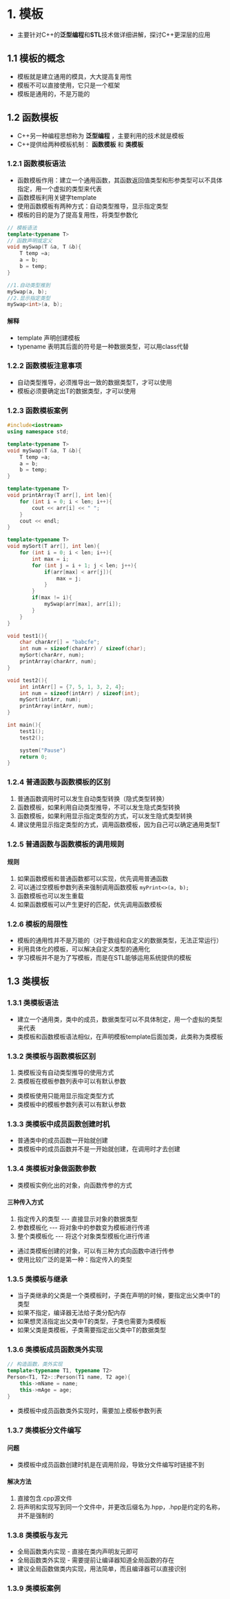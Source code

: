 # 1. 模板

- 主要针对C++的**泛型编程**和**STL**技术做详细讲解，探讨C++更深层的应用

## 1.1 模板的概念

- 模板就是建立通用的模具，大大提高复用性
- 模板不可以直接使用，它只是一个框架
- 模板是通用的，不是万能的

## 1.2 函数模板

- C++另一种编程思想称为 **泛型编程** ，主要利用的技术就是模板
- C++提供给两种模板机制： **函数模板** 和 **类模板**

### 1.2.1 函数模板语法

- 函数模板作用：建立一个通用函数，其函数返回值类型和形参类型可以不具体指定，用一个虚拟的类型来代表
- 函数模板利用关键字template
- 使用函数模板有两种方式：自动类型推导，显示指定类型
- 模板的目的是为了提高复用性，将类型参数化

```C++
// 模板语法
template<typename T>
// 函数声明或定义
void mySwap(T &a, T &b){
    T temp =a;
    a = b;
    b = temp;
}

//1.自动类型推到
mySwap(a, b);
//2.显示指定类型
mySwap<int>(a, b);

```

#### 解释

- template  声明创建模板
- typename  表明其后面的符号是一种数据类型，可以用class代替

### 1.2.2 函数模板注意事项

- 自动类型推导，必须推导出一致的数据类型T，才可以使用
- 模板必须要确定出T的数据类型，才可以使用

### 1.2.3 函数模板案例

```C++
#include<iostream>
using namespace std;

template<typename T>
void mySwap(T &a, T &b){
    T temp =a;
    a = b;
    b = temp;
}

template<typename T>
void printArray(T arr[], int len){
    for (int i = 0; i < len; i++){
        cout << arr[i] << " ";
    }
    cout << endl;
}

template<typename T>
void mySort(T arr[], int len){
    for (int i = 0; i < len; i++){
        int max = i;
        for (int j = i + 1; j < len; j++){
            if(arr[max] < arr[j]){
                max = j;
            }
        }
        if(max != i){
            mySwap(arr[max], arr[i]);
        }
    }
}

void test1(){
    char charArr[] = "babcfe";
    int num = sizeof(charArr) / sizeof(char);
    mySort(charArr, num);
    printArray(charArr, num);
}

void test2(){
    int intArr[] = {7, 5, 1, 3, 2, 4};
    int num = sizeof(intArr) / sizeof(int);
    mySort(intArr, num);
    printArray(intArr, num);
}

int main(){
    test1();
    test2();

    system("Pause")
    return 0;
}
```

### 1.2.4 普通函数与函数模板的区别

1. 普通函数调用时可以发生自动类型转换（隐式类型转换）
2. 函数模板，如果利用自动类型推导，不可以发生隐式类型转换
3. 函数模板，如果利用显示指定类型的方式，可以发生隐式类型转换
4. 建议使用显示指定类型的方式，调用函数模板，因为自己可以确定通用类型T

### 1.2.5 普通函数与函数模板的调用规则

#### 规则

1. 如果函数模板和普通函数都可以实现，优先调用普通函数
2. 可以通过空模板参数列表来强制调用函数模板   `myPrint<>(a, b);`
3. 函数模板也可以发生重载
4. 如果函数模板可以产生更好的匹配，优先调用函数模板

### 1.2.6 模板的局限性

- 模板的通用性并不是万能的（对于数组和自定义的数据类型，无法正常运行）
- 利用具体化的模板，可以解决自定义类型的通用化
- 学习模板并不是为了写模板，而是在STL能够运用系统提供的模板

## 1.3 类模板

### 1.3.1 类模板语法

- 建立一个通用类，类中的成员，数据类型可以不具体制定，用一个虚拟的类型来代表
- 类模板和函数模板语法相似，在声明模板template后面加类，此类称为类模板

### 1.3.2 类模板与函数模板区别

1. 类模板没有自动类型推导的使用方式
2. 类模板在模板参数列表中可以有默认参数

- 类模板使用只能用显示指定类型方式
- 类模板中的模板参数列表可以有默认参数

### 1.3.3 类模板中成员函数创建时机

- 普通类中的成员函数一开始就创建
- 类模板中的成员函数并不是一开始就创建，在调用时才去创建

### 1.3.4 类模板对象做函数参数

- 类模板实例化出的对象，向函数传参的方式

#### 三种传入方式

1. 指定传入的类型       --- 直接显示对象的数据类型
2. 参数模板化           --- 将对象中的参数变为模板进行传递
3. 整个类模板化         --- 将这个对象类型模板化进行传递

- 通过类模板创建的对象，可以有三种方式向函数中进行传参
- 使用比较广泛的是第一种：指定传入的类型

### 1.3.5 类模板与继承

- 当子类继承的父类是一个类模板时，子类在声明的时候，要指定出父类中T的类型
- 如果不指定，编译器无法给子类分配内存
- 如果想灵活指定出父类中T的类型，子类也需要为类模板
- 如果父类是类模板，子类需要指定出父类中T的数据类型

### 1.3.6 类模板成员函数类外实现

```C++
// 构造函数，类外实现
template<typename T1, typename T2>
Person<T1, T2>::Person(T1 name, T2 age){
    this->mName = name;
    this->mAge = age;
}
```

- 类模板中成员函数类外实现时，需要加上模板参数列表

### 1.3.7 类模板分文件编写

#### 问题

- 类模板中成员函数创建时机是在调用阶段，导致分文件编写时链接不到

#### 解决方法

1. 直接包含.cpp源文件
2. 将声明和实现写到同一个文件中，并更改后缀名为.hpp，.hpp是约定的名称，并不是强制的

### 1.3.8 类模板与友元

- 全局函数类内实现 - 直接在类内声明友元即可
- 全局函数类外实现 - 需要提前让编译器知道全局函数的存在
- 建议全局函数做类内实现，用法简单，而且编译器可以直接识别

### 1.3.9 类模板案例

